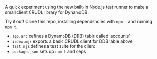 A quick experiment using the new built-in Node.js test runner to make a small client CRUDL library for DynamoDB.

Try it out! Clone this repo, installing dependencies with `npm i` and running `npm t`.

- `app.arc` defines a DynamoDB (DDB) table called 'accounts'
- `index.mjs` exports a basic CRUDL client for DDB table above
- `test.mjs` defines a test suite for the client
- `package.json` sets up `npm t` and deps
